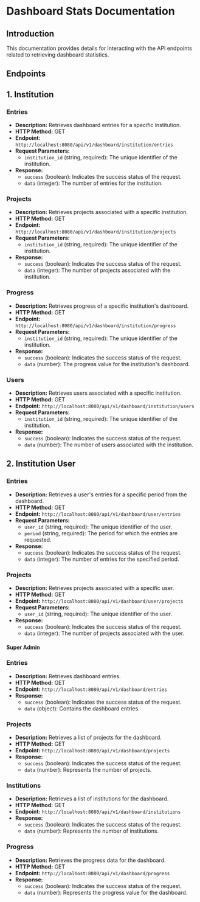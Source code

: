 # Dashboard Stats Documentation

## Introduction

This documentation provides details for interacting with the API endpoints related to retrieving dashboard statistics.

## Endpoints

## 1. Institution

### Entries

- **Description:** Retrieves dashboard entries for a specific institution.
- **HTTP Method:** GET
- **Endpoint:** `http://localhost:8080/api/v1/dashboard/institution/entries`
- **Request Parameters:**
  - `institution_id` (string, required): The unique identifier of the institution.
- **Response:**
  - `success` (boolean): Indicates the success status of the request.
  - `data` (integer): The number of entries for the institution.

### Projects

- **Description:** Retrieves projects associated with a specific institution.
- **HTTP Method:** GET
- **Endpoint:** `http://localhost:8080/api/v1/dashboard/institution/projects`
- **Request Parameters:**
  - `institution_id` (string, required): The unique identifier of the institution.
- **Response:**
  - `success` (boolean): Indicates the success status of the request.
  - `data` (integer): The number of projects associated with the institution.

### Progress

- **Description:** Retrieves progress of a specific institution's dashboard.
- **HTTP Method:** GET
- **Endpoint:** `http://localhost:8080/api/v1/dashboard/institution/progress`
- **Request Parameters:**
  - `institution_id` (string, required): The unique identifier of the institution.
- **Response:**
  - `success` (boolean): Indicates the success status of the request.
  - `data` (number): The progress value for the institution's dashboard.

### Users

- **Description:** Retrieves users associated with a specific institution.
- **HTTP Method:** GET
- **Endpoint:** `http://localhost:8080/api/v1/dashboard/institution/users`
- **Request Parameters:**
  - `institution_id` (string, required): The unique identifier of the institution.
- **Response:**
  - `success` (boolean): Indicates the success status of the request.
  - `data` (number): The number of users associated with the institution.

## 2. Institution User

### Entries

- **Description:** Retrieves a user's entries for a specific period from the dashboard.
- **HTTP Method:** GET
- **Endpoint:** `http://localhost:8080/api/v1/dashboard/user/entries`
- **Request Parameters:**
  - `user_id` (string, required): The unique identifier of the user.
  - `period` (string, required): The period for which the entries are requested.
- **Response:**
  - `success` (boolean): Indicates the success status of the request.
  - `data` (integer): The number of entries for the specified period.

### Projects

- **Description:** Retrieves projects associated with a specific user.
- **HTTP Method:** GET
- **Endpoint:** `http://localhost:8080/api/v1/dashboard/user/projects`
- **Request Parameters:**
  - `user_id` (string, required): The unique identifier of the user.
- **Response:**
  - `success` (boolean): Indicates the success status of the request.
  - `data` (integer): The number of projects associated with the user.

#### Super Admin

### Entries

- **Description:** Retrieves dashboard entries.
- **HTTP Method:** GET
- **Endpoint:** `http://localhost:8080/api/v1/dashboard/entries`
- **Response:**
  - `success` (boolean): Indicates the success status of the request.
  - `data` (object): Contains the dashboard entries.

### Projects

- **Description:** Retrieves a list of projects for the dashboard.
- **HTTP Method:** GET
- **Endpoint:** `http://localhost:8080/api/v1/dashboard/projects`
- **Response:**
  - `success` (boolean): Indicates the success status of the request.
  - `data` (number): Represents the number of projects.

### Institutions

- **Description:** Retrieves a list of institutions for the dashboard.
- **HTTP Method:** GET
- **Endpoint:** `http://localhost:8080/api/v1/dashboard/institutions`
- **Response:**
  - `success` (boolean): Indicates the success status of the request.
  - `data` (number): Represents the number of institutions.

### Progress

- **Description:** Retrieves the progress data for the dashboard.
- **HTTP Method:** GET
- **Endpoint:** `http://localhost:8080/api/v1/dashboard/progress`
- **Response:**
  - `success` (boolean): Indicates the success status of the request.
  - `data` (number): Represents the progress value for the dashboard.